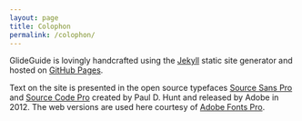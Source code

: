 ```yaml
---
layout: page
title: Colophon
permalink: /colophon/
---
```


GlideGuide is lovingly handcrafted using the [Jekyll](https://jekyllrb.com/) static site generator and hosted on [GitHub Pages](https://pages.github.com/).

Text on the site is presented in the open source typefaces [Source Sans Pro](https://en.wikipedia.org/wiki/Source_Sans) and [Source Code Pro](https://en.wikipedia.org/wiki/Source_Code_Pro) created by Paul D. Hunt and released by Adobe in 2012. The web versions are used here courtesy of [Adobe Fonts Pro](https://fonts.adobe.com/).